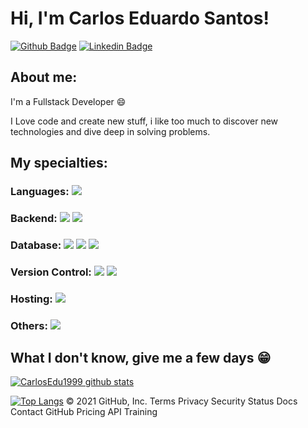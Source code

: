 # Hi, I'm Carlos Eduardo Santos!

[![Github Badge](https://img.shields.io/badge/-Github-000?style=flat-square&logo=Github&logoColor=white&link=https://github.com/peguimasid)](https://github.com/CarlosEdu1999)
[![Linkedin Badge](https://img.shields.io/badge/-LinkedIn-blue?style=flat-square&logo=Linkedin&logoColor=white&link=https://www.linkedin.com/in/carlos-eduardo-769b59208/)](https://www.linkedin.com/in/guilhermo-masid-494677b8/)


## About me:

I'm a Fullstack Developer :smile:

I Love code and create new stuff, i like too much to discover new technologies and dive deep in solving problems.

## My specialties:

### Languages: <img src="https://img.shields.io/badge/Java-ED8B00?style=for-the-badge&logo=java&logoColor=white" />


### Backend: <img src="https://img.shields.io/badge/Java-ED8B00?style=for-the-badge&logo=java&logoColor=white" />  <img src="https://img.shields.io/badge/Spring-6DB33F?style=for-the-badge&logo=spring&logoColor=white" />

### Database: <img src ="https://img.shields.io/badge/postgres-%23316192.svg?&style=for-the-badge&logo=postgresql&logoColor=white"/>  <img src ="https://img.shields.io/badge/MongoDB-%234ea94b.svg?&style=for-the-badge&logo=mongodb&logoColor=white"/> <img src ="https://img.shields.io/badge/MySQL-00000F?style=for-the-badge&logo=mysql&logoColor=white"/> 

### Version Control: <img src="https://img.shields.io/badge/git%20-F05032.svg?&style=for-the-badge&logo=git&logoColor=white"/> <img src="https://img.shields.io/badge/github%20-%23121011.svg?&style=for-the-badge&logo=github&logoColor=white"/> 
### Hosting: <img src="https://img.shields.io/badge/heroku%20-%23430098.svg?&style=for-the-badge&logo=heroku&logoColor=white"/> 
### Others: <img src="https://img.shields.io/badge/docker%20-%230db7ed.svg?&style=for-the-badge&logo=docker&logoColor=white"/> 

## What I don't know, give me a few days 😁

[![CarlosEdu1999 github stats](https://github-readme-stats.vercel.app/api?username=CarlosEduid&show_icons=true&title_color=fff&icon_color=37aaff&text_color=f8f8f2&bg_color=171c24&count_private=true)](https://github.com/CarlosEdu1999)

[![Top Langs](https://github-readme-stats.vercel.app/api/top-langs/?username=peguimasid&layout=compact&title_color=fff&text_color=f8f8f2&hide=java&bg_color=171c24)](https://github.com/peguimasid)
© 2021 GitHub, Inc.
Terms
Privacy
Security
Status
Docs
Contact GitHub
Pricing
API
Training
